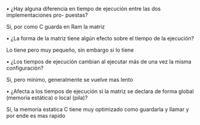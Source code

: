 • ¿Hay alguna diferencia en tiempo de ejecución entre las dos implementaciones pro-
puestas?

Si, por como C guarda en Ram la matriz


• ¿La forma de la matriz tiene algún efecto sobre el tiempo de la ejecución?

Lo tiene pero muy pequeño, sin embargo si lo tiene

• ¿Los tiempos de ejecución cambian al ejecutar más de una vez la misma configuración?

Si, pero minimo, generalmente se vuelve mas lento

• ¿Afecta a los tiempos de ejecución si la matriz se declara de forma global (memoria
estática) o local (pila)?

Si, la memoria estatica C tiene muy optimizado como guardarla y llamar y por ende es mas rapido